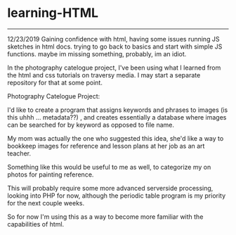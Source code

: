 # learning-HTML
________________________________________
12/23/2019 Gaining confidence with html,
having some issues running JS sketches
in html docs. trying to go back to basics 
and start with simple JS functions. maybe 
im missing something, probably, im an idiot.

In the photography catelogue project, I've 
been using what I learned from the html 
and css tutorials on traversy media. I 
may start a separate repository for that
at some point. 

Photography Catelogue Project:

I'd like to create a program that assigns 
keywords and phrases to images (is this uhhh
... metadata??) , and creates essentially a 
database where images can be searched for 
by keyword as opposed to file name. 

My mom was actually the one who suggested
this idea, she'd like a way to bookkeep 
images for reference and lesson plans at
her job as an art teacher. 

Something like this would be useful to me 
as well, to categorize my on photos for
painting reference.

This will probably require some more advanced
serverside processing, looking into PHP for 
now, although the periodic table program is 
my priority for the next couple weeks.

So for now I'm using this as a way to become 
more familiar with the capabilities of html.


